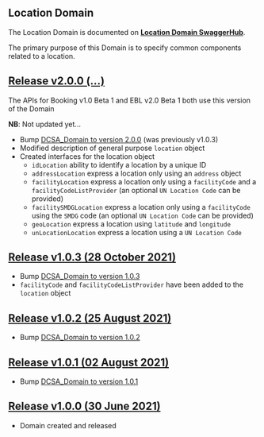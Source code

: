 ## Location Domain

The Location Domain is documented on [**Location Domain SwaggerHub**](https://app.swaggerhub.com/domains-docs/dcsaorg/LOCATION_DOMAIN).

The primary purpose of this Domain is to specify common components related to a location.

<a name="v200"></a>[Release v2.0.0 (...)](https://app.swaggerhub.com/domains-docs/dcsaorg/LOCATION_DOMAIN/2.0.0)
---
The APIs for Booking v1.0 Beta 1 and EBL v2.0 Beta 1 both use this version of the Domain

**NB**: Not updated yet...

- Bump [DCSA_Domain to version 2.0.0](https://github.com/dcsaorg/DCSA-OpenAPI/tree/master/domain/dcsa#v200) (was previously v1.0.3)
- Modified description of general purpose `location` object
- Created interfaces for the location object
  - `idLocation` ability to identify a location by a unique ID
  - `addressLocation` express a location only using an `address` object
  - `facilityLocation` express a location only using a `facilityCode` and a `facilityCodeListProvider` (an optional `UN Location Code` can be provided)
  - `facilitySMDGLocation` express a location only using a `facilityCode` using the `SMDG` code (an optional `UN Location Code` can be provided)
  - `geoLocation` express a location using `latitude` and `longitude`
  - `unLocationLocation` express a location using a `UN Location Code`

<a name="v103"></a>[Release v1.0.3 (28 October 2021)](https://app.swaggerhub.com/domains-docs/dcsaorg/LOCATION_DOMAIN/1.0.3)
---
- Bump [DCSA_Domain to version 1.0.3](https://github.com/dcsaorg/DCSA-OpenAPI/tree/master/domain/dcsa#v103)
- `facilityCode` and `facilityCodeListProvider` have been added to the `location` object

<a name="v102"></a>[Release v1.0.2 (25 August 2021)](https://app.swaggerhub.com/domains-docs/dcsaorg/LOCATION_DOMAIN/1.0.2)
---
- Bump [DCSA_Domain to version 1.0.2](https://github.com/dcsaorg/DCSA-OpenAPI/tree/master/domain/dcsa#v102)

<a name="v101"></a>[Release v1.0.1 (02 August 2021)](https://app.swaggerhub.com/domains-docs/dcsaorg/LOCATION_DOMAIN/1.0.1)
---
- Bump [DCSA_Domain to version 1.0.1](https://github.com/dcsaorg/DCSA-OpenAPI/tree/master/domain/dcsa#v101)

<a name="v100"></a>[Release v1.0.0 (30 June 2021)](https://app.swaggerhub.com/domains-docs/dcsaorg/LOCATION_DOMAIN/1.0.0)
---
- Domain created and released
